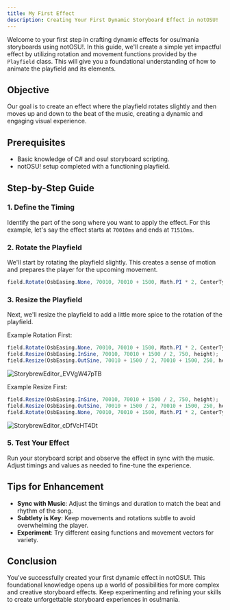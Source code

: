 ```yaml
---
title: My First Effect
description: Creating Your First Dynamic Storyboard Effect in notOSU!
---
```


Welcome to your first step in crafting dynamic effects for osu!mania storyboards using notOSU!. In this guide, we'll create a simple yet impactful effect by utilizing rotation and movement functions provided by the `Playfield` class. This will give you a foundational understanding of how to animate the playfield and its elements.

## Objective
Our goal is to create an effect where the playfield rotates slightly and then moves up and down to the beat of the music, creating a dynamic and engaging visual experience.

## Prerequisites
- Basic knowledge of C# and osu! storyboard scripting.
- notOSU! setup completed with a functioning playfield.

## Step-by-Step Guide

### 1. Define the Timing
Identify the part of the song where you want to apply the effect. For this example, let's say the effect starts at `70010ms` and ends at `71510ms`.

### 2. Rotate the Playfield
We'll start by rotating the playfield slightly. This creates a sense of motion and prepares the player for the upcoming movement.

```csharp
field.Rotate(OsbEasing.None, 70010, 70010 + 1500, Math.PI * 2, CenterType.middle);
```

### 3. Resize the Playfield
Next, we'll resize the playfield to add a little more spice to the rotation of the playfield.

Example Rotation First:
```csharp
field.Rotate(OsbEasing.None, 70010, 70010 + 1500, Math.PI * 2, CenterType.middle);
field.Resize(OsbEasing.InSine, 70010, 70010 + 1500 / 2, 750, height);
field.Resize(OsbEasing.OutSine, 70010 + 1500 / 2, 70010 + 1500, 250, height);
```
![StorybrewEditor_EVVgW47pTB](https://github.com/Tunnelbliick/notosu/assets/38663241/398e0152-1f19-4e5a-99c3-0807d98b2293)


Example Resize First:
```csharp
field.Resize(OsbEasing.InSine, 70010, 70010 + 1500 / 2, 750, height);
field.Resize(OsbEasing.OutSine, 70010 + 1500 / 2, 70010 + 1500, 250, height);
field.Rotate(OsbEasing.None, 70010, 70010 + 1500, Math.PI * 2, CenterType.middle);
```
![StorybrewEditor_cDfVcHT4Dt](https://github.com/Tunnelbliick/notosu/assets/38663241/7bc07da4-411e-4ae5-9d9a-883069aff140)

### 5. Test Your Effect
Run your storyboard script and observe the effect in sync with the music. Adjust timings and values as needed to fine-tune the experience.

## Tips for Enhancement
- **Sync with Music**: Adjust the timings and duration to match the beat and rhythm of the song.
- **Subtlety is Key**: Keep movements and rotations subtle to avoid overwhelming the player.
- **Experiment**: Try different easing functions and movement vectors for variety.

## Conclusion
You've successfully created your first dynamic effect in notOSU!. This foundational knowledge opens up a world of possibilities for more complex and creative storyboard effects. Keep experimenting and refining your skills to create unforgettable storyboard experiences in osu!mania.